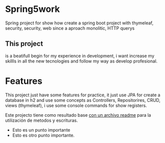 # Spring5work
Spring project for show how create a spring boot project with thymeleaf, security, security, web since a aproach monolitic, HTTP querys



## This project

is a beatifull begin for my experience in development, i want increase my skillls in all the new tecnologies and follow my way as develop profesional.

# Features

This project just have some features for practice, it just use JPA for create a database in h2 and use some concepts as Controllers, Repositorires, CRUD, views (thymeleaf), i use some console commands for show registers.

Este projecto tiene como resultado base [con un archivo readme](/edit/master/README.md) para la utilización de metodos y escrituras.


- Esto es un punto importante
- Esto es otro punto importante.
